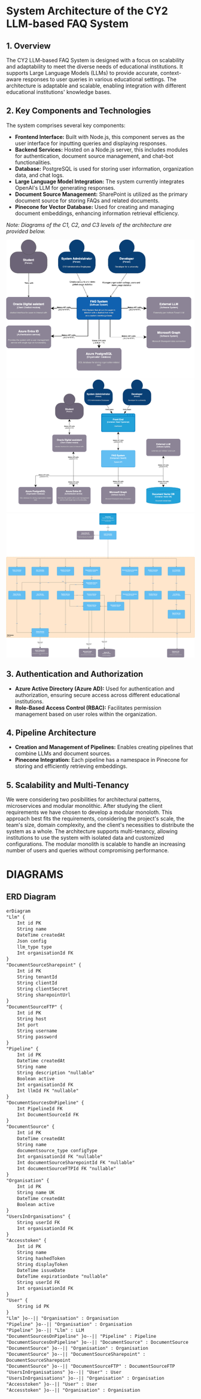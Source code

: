# System Architecture of the CY2 LLM-based FAQ System

## 1. Overview

The CY2 LLM-based FAQ System is designed with a focus on scalability and adaptability to meet the diverse needs of educational institutions. It supports Large Language Models (LLMs) to provide accurate, context-aware responses to user queries in various educational settings. The architecture is adaptable and scalable, enabling integration with different educational institutions' knowledge bases.

## 2. Key Components and Technologies

The system comprises several key components:

- **Frontend Interface:** Built with Node.js, this component serves as the user interface for inputting queries and displaying responses.
- **Backend Services:** Hosted on a Node.js server, this includes modules for authentication, document source management, and chat-bot functionalities.
- **Database:** PostgreSQL is used for storing user information, organization data, and chat logs.
- **Large Language Model Integration:** The system currently integrates OpenAI's LLM for generating responses.
- **Document Source Management:** SharePoint is utilized as the primary document source for storing FAQs and related documents.
- **Pinecone for Vector Database:** Used for creating and managing document embeddings, enhancing information retrieval efficiency.

_Note: Diagrams of the C1, C2, and C3 levels of the architecture are provided below._

![C1](Assets/C1.png)
![C2](Assets/C2.png)
![C3](Assets/CY2%20C4-Final%20C3.png)

## 3. Authentication and Authorization

- **Azure Active Directory (Azure AD):** Used for authentication and authorization, ensuring secure access across different educational institutions.
- **Role-Based Access Control (RBAC):** Facilitates permission management based on user roles within the organization.

## 4. Pipeline Architecture

- **Creation and Management of Pipelines:** Enables creating pipelines that combine LLMs and document sources.
- **Pinecone Integration:** Each pipeline has a namespace in Pinecone for storing and efficiently retrieving embeddings.

## 5. Scalability and Multi-Tenancy

We were considering two posibilities for architectural patterns, microservices and modular monolithic. After studying the client requirements we have chosen to develop a
modular monoloth. This approach best fits the requirements, considering the project's scale, the team's size, domain complexity, and the client's necessities to distribute the system as a whole.
The architecture supports multi-tenancy, allowing institutions to use the system with isolated data and customized configurations.
The modular monolith is scalable to handle an increasing number of users and queries without compromising performance.

# DIAGRAMS

## ERD Diagram

```mermaid
erDiagram
"Llm" {
    Int id PK
    String name
    DateTime createdAt
    Json config
    llm_type type
    Int organisationId FK
}
"DocumentSourceSharepoint" {
    Int id PK
    String tenantId
    String clientId
    String clientSecret
    String sharepointUrl
}
"DocumentSourceFTP" {
    Int id PK
    String host
    Int port
    String username
    String password
}
"Pipeline" {
    Int id PK
    DateTime createdAt
    String name
    String description "nullable"
    Boolean active
    Int organisationId FK
    Int llmId FK "nullable"
}
"DocumentSourcesOnPipeline" {
    Int PipelineId FK
    Int DocumentSourceId FK
}
"DocumentSource" {
    Int id PK
    DateTime createdAt
    String name
    documentsource_type configType
    Int organisationId FK "nullable"
    Int documentSourceSharepointId FK "nullable"
    Int documentSourceFTPId FK "nullable"
}
"Organisation" {
    Int id PK
    String name UK
    DateTime createdAt
    Boolean active
}
"UsersInOrganisations" {
    String userId FK
    Int organisationId FK
}
"Accesstoken" {
    Int id PK
    String name
    String hashedToken
    String displayToken
    DateTime issueDate
    DateTime expirationDate "nullable"
    String userId FK
    Int organisationId FK
}
"User" {
    String id PK
}
"Llm" }o--|| "Organisation" : Organisation
"Pipeline" }o--|| "Organisation" : Organisation
"Pipeline" }o--|| "Llm" : LLM
"DocumentSourcesOnPipeline" }o--|| "Pipeline" : Pipeline
"DocumentSourcesOnPipeline" }o--|| "DocumentSource" : DocumentSource
"DocumentSource" }o--|| "Organisation" : Organisation
"DocumentSource" }o--|| "DocumentSourceSharepoint" : DocumentSourceSharepoint
"DocumentSource" }o--|| "DocumentSourceFTP" : DocumentSourceFTP
"UsersInOrganisations" }o--|| "User" : User
"UsersInOrganisations" }o--|| "Organisation" : Organisation
"Accesstoken" }o--|| "User" : User
"Accesstoken" }o--|| "Organisation" : Organisation
```
